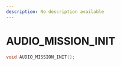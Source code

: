 ```yaml
---
description: No description available 
---
```


# AUDIO_MISSION_INIT

```cpp
void AUDIO_MISSION_INIT();
```